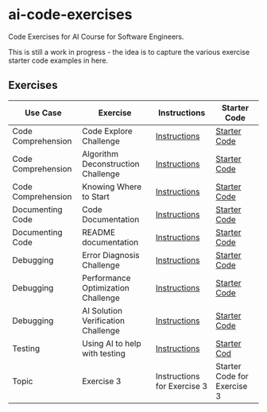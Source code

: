 # ai-code-exercises

Code Exercises for AI Course for Software Engineers.

This is still a work in progress - the idea is to capture the various exercise starter code examples in here.

## Exercises

 Use Case | Exercise | Instructions | Starter Code |
| --- | --- | --- | --- |
| Code Comprehension | Code Explore Challenge | [Instructions](https://dev.ai.wethinkco.de/ai-software/ai-use-cases/exercises/exercise-code-comprehension-001/) | [Starter Code](use-cases/code-comprehension-001/README.md) |
| Code Comprehension | Algorithm Deconstruction Challenge | [Instructions](https://dev.ai.wethinkco.de/ai-software/ai-use-cases/exercises/exercise-code-algorithms/) | [Starter Code](use-cases/code-algorithms/README.md) |
| Code Comprehension | Knowing Where to Start | [Instructions](https://dev.ai.wethinkco.de/ai-software/ai-use-cases/exercises/exercise-code-comprehension-002/) | [Starter Code](use-cases/code-algorithms/README.md) |
| Documenting Code | Code Documentation | [Instructions](https://dev.ai.wethinkco.de/ai-software/ai-use-cases/exercises/exercise-doc-code/) | [Starter Code](use-cases/code-algorithms/README.md) |
| Documenting Code |README documentation | [Instructions](https://dev.ai.wethinkco.de/ai-software/ai-use-cases/exercises/exercise-doc-readme/) | [Starter Code](use-cases/code-algorithms/README.md) |
| Debugging | Error Diagnosis Challenge | [Instructions](https://dev.ai.wethinkco.de/ai-software/ai-use-cases/exercises/exercise-debug-errors-001/) | [Starter Code](use-cases/debug-errors-001/README.md) |
| Debugging | Performance Optimization Challenge | [Instructions](https://dev.ai.wethinkco.de/ai-software/ai-use-cases/exercises/exercise-code-performance/) | [Starter Code](use-cases/debug-performance/README.md) |
| Debugging | AI Solution Verification Challenge | [Instructions](https://dev.ai.wethinkco.de/ai-software/ai-use-cases/exercises/exercise-debug-limitations/) | [Starter Code](use-cases/debug-limitations/README.md) |
| Testing | Using AI to help with testing | [Instructions](https://dev.ai.wethinkco.de/ai-software/ai-use-cases/exercises/exercise-testing-001/) | [Starter Cod](use-cases/testing-001) |
| Topic | Exercise 3 | Instructions for Exercise 3 | Starter Code for Exercise 3 |
